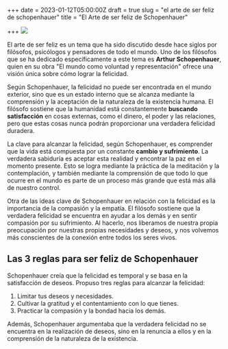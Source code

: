 +++
date = 2023-01-12T05:00:00Z
draft = true
slug = "el arte de ser feliz de schopenhauer"
title = "El Arte de ser feliz de Schopenhauer"

+++
![](/uploads/el-arte-de-ser-feliz-de-schopenhauer.jpg)

El arte de ser feliz es un tema que ha sido discutido desde hace siglos por filósofos, psicólogos y pensadores de todo el mundo. Uno de los filósofos que se ha dedicado específicamente a este tema es **Arthur Schopenhauer**, quien en su obra "El mundo como voluntad y representación" ofrece una visión única sobre cómo lograr la felicidad.

Según Schopenhauer, la felicidad no puede ser encontrada en el mundo exterior, sino que es un estado interno que se alcanza mediante la comprensión y la aceptación de la naturaleza de la existencia humana. El filósofo sostiene que la humanidad está constantemente **buscando satisfacción** en cosas externas, como el dinero, el poder y las relaciones, pero que estas cosas nunca podrán proporcionar una verdadera felicidad duradera.

La clave para alcanzar la felicidad, según Schopenhauer, es comprender que la vida está compuesta por un constante **cambio y sufrimiento**. La verdadera sabiduría es aceptar esta realidad y encontrar la paz en el momento presente. Esto se logra mediante la práctica de la meditación y la contemplación, y también mediante la comprensión de que todo lo que ocurre en el mundo es parte de un proceso más grande que está más allá de nuestro control.

Otra de las ideas clave de Schopenhauer en relación con la felicidad es la importancia de la compasión y la empatía. El filósofo sostiene que la verdadera felicidad se encuentra en ayudar a los demás y en sentir compasión por su sufrimiento. Al hacerlo, nos liberamos de nuestra propia preocupación por nuestras propias necesidades y deseos, y nos volvemos más conscientes de la conexión entre todos los seres vivos.

## Las 3 reglas para ser feliz de Schopenhauer

Schopenhauer creía que la felicidad es temporal y se basa en la satisfacción de deseos. Propuso tres reglas para alcanzar la felicidad:

1. Limitar tus deseos y necesidades.
2. Cultivar la gratitud y el contentamiento con lo que tienes.
3. Practicar la compasión y la bondad hacia los demás.

Además, Schopenhauer argumentaba que la verdadera felicidad no se encuentra en la realización de deseos, sino en la renuncia a ellos y en la comprensión de la naturaleza de la existencia.